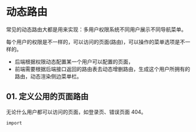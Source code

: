 # 动态路由

常见的动态路由大都是用来实现：多用户权限系统不同用户展示不同导航菜单。

每个用户的权限是不一样的，可以访问的页面(路由)，可以操作的菜单选项是不一样的。

- 后端根据权限动态配置某一个用户可以配置的页面，
- 前端需要根据后端接口返回的路由表去动态增删路由，生成这个用户所拥有的路由，动态渲染侧边菜单栏。

## 01. 定义公用的页面路由

无论什么用户都可以访问的页面，如登录页、错误页面 404。

```
import
```

